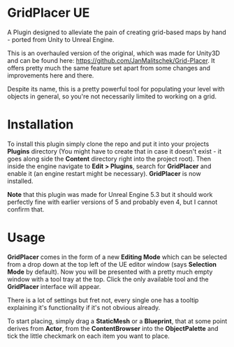 # GridPlacer UE
A Plugin designed to alleviate the pain of creating grid-based maps by hand - ported from Unity to Unreal Engine.

This is an overhauled version of the original, which was made for Unity3D and can be found here: https://github.com/JanMalitschek/Grid-Placer.
It offers pretty much the same feature set apart from some changes and improvements here and there.

Despite its name, this is a pretty powerful tool for populating your level with objects in general, so you're not necessarily limited to working on a grid.

# Installation
To install this plugin simply clone the repo and put it into your projects **Plugins** directory (You might have to create that in case it doesn't exist - it goes along side the **Content** directory right into the project root).
Then inside the engine navigate to **Edit > Plugins**, search for **GridPlacer** and enable it (an engine restart might be necessary). **GridPlacer** is now installed.

**Note** that this plugin was made for Unreal Engine 5.3 but it should work perfectly fine with earlier versions of 5 and probably even 4, but I cannot confirm that.

# Usage
**GridPlacer** comes in the form of a new **Editing Mode** which can be selected from a drop down at the top left of the UE editor window (says **Selection Mode** by default).
Now you will be presented with a pretty much empty window with a tool tray at the top. Click the only available tool and the **GridPlacer** interface will appear.

There is a lot of settings but fret not, every single one has a tooltip explaining it's functionality if it's not obvious already.

To start placing, simply drag a **StaticMesh** or a **Blueprint**, that at some point derives from **Actor**, from the **ContentBrowser** into the **ObjectPalette** and tick the little checkmark on each item you want to place.